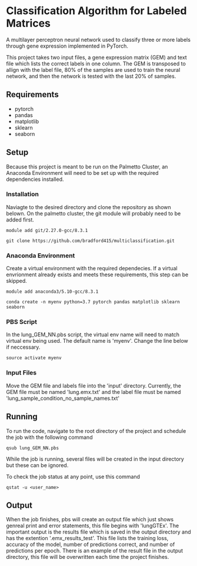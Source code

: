 # Classification Algorithm for Labeled Matrices
A multilayer perceptron neural network used to classify three or more labels through gene expression implemented in PyTorch. 

This project takes two input files, a gene expression matrix (GEM) and text file which lists the correct labels in one column. The GEM is transposed to allign with the label file, 80% of the samples are used to train the neural network, and then the network is tested with the last 20% of samples.

## Requirements
- pytorch
- pandas
- matplotlib
- sklearn
- seaborn

## Setup
Because this project is meant to be run on the Palmetto Cluster, an Anaconda Environment will need to be set up with the required dependencies installed.

### Installation
Naviagte to the desired directory and clone the repository as shown belown. On the palmetto cluster, the git module will probably need to be added first.

```
module add git/2.27.0-gcc/8.3.1

git clone https://github.com/bradford415/multiclassification.git
```

### Anaconda Environment
Create a virtual environment with the required dependecies. If a virtual envrionment already exists and meets these requirements, this step can be skipped.
```
module add anaconda3/5.10-gcc/8.3.1

conda create -n myenv python=3.7 pytorch pandas matplotlib sklearn seaborn
```

### PBS Script
In the lung_GEM_NN.pbs script, the virtual env name will need to match virtual env being used. The default name is 'myenv'. Change the line below if neccessary.

```
source activate myenv
```
### Input Files
Move the GEM file and labels file into the 'input' directory. Currently, the GEM file must be named 'lung.emx.txt' and the label file must be named 'lung_sample_condition_no_sample_names.txt'

## Running
To run the code, navigate to the root directory of the project and schedule the job with the following command
```
qsub lung_GEM_NN.pbs
```
While the job is running, several files will be created in the input directory but these can be ignored. 

To check the job status at any point, use this command
```
qstat -u <user_name>
```

## Output
When the job finishes, pbs will create an output file which just shows genreal print and error statements, this file begins with 'lungGTEx'. The important output is the results file which is saved in the output directory and has the extention '.emx_results_test'. This file lists the training loss, accuracy of the model, number of predictions correct, and number of predictions per epoch. There is an example of the result file in the output directory, this file will be overwritten each time the project finishes.

